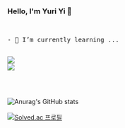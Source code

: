 ### Hello, I'm Yuri Yi 👋
<br>
<pre>
- 🌱 I’m currently learning ...

<img src="https://img.shields.io/badge/SpringBoot-6DB33F?style=flat-square&logo=springboot&logoColor=white"/> <img src="https://img.shields.io/badge/Java-007396?style=flat-square&logo=OpenJDK&logoColor=white"/>
</pre>
<br><br>
![Anurag's GitHub stats](https://github-readme-stats.vercel.app/api?username=YYRi9&theme=buefy&show_icons=true)
<br><br>
[![Solved.ac
프로필](http://mazassumnida.wtf/api/v2/generate_badge?boj=reasonyi)](https://solved.ac/reasonyi)

<!--
**YYRi9/YYRi9** is a ✨ _special_ ✨ repository because its `README.md` (this file) appears on your GitHub profile.

Here are some ideas to get you started:

- 🔭 I’m currently working on ...
- 🌱 I’m currently learning ...
- 👯 I’m looking to collaborate on ...
- 🤔 I’m looking for help with ...
- 💬 Ask me about ...
- 📫 How to reach me: ...
- 😄 Pronouns: ...
- ⚡ Fun fact: ...
-->
